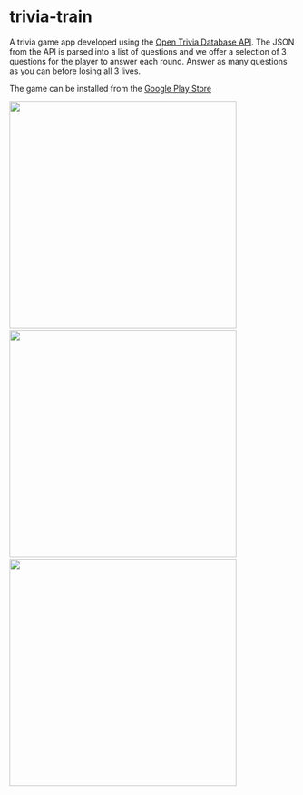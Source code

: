 # trivia-train
A trivia game app developed using the <a href="https://opentdb.com/api_config.php">Open Trivia Database API</a>. The JSON from the API is parsed into a list of questions and we offer a selection of 3 questions for the player to answer each round. Answer as many questions as you can before losing all 3 lives.

The game can be installed from the <a href="https://play.google.com/store/apps/details?id=com.CoolGames.signal">Google Play Store</a>

<div>
  <img src="https://user-images.githubusercontent.com/46363213/86196728-b3dda000-bb08-11ea-9754-8fe0eee55632.png" height="400sp"> &nbsp;
  <img src="https://user-images.githubusercontent.com/46363213/86196737-bc35db00-bb08-11ea-85a1-37f7f831fa08.png" height="400sp"> &nbsp;
  <img src="https://user-images.githubusercontent.com/46363213/86196751-c1932580-bb08-11ea-83a8-424fc6b1b732.png" height="400sp">
</div>
